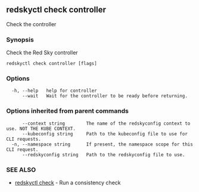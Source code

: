 ## redskyctl check controller

Check the controller

### Synopsis

Check the Red Sky controller

```
redskyctl check controller [flags]
```

### Options

```
  -h, --help   help for controller
      --wait   Wait for the controller to be ready before returning.
```

### Options inherited from parent commands

```
      --context string        The name of the redskyconfig context to use. NOT THE KUBE CONTEXT.
      --kubeconfig string     Path to the kubeconfig file to use for CLI requests.
  -n, --namespace string      If present, the namespace scope for this CLI request.
      --redskyconfig string   Path to the redskyconfig file to use.
```

### SEE ALSO

* [redskyctl check](redskyctl_check.md)	 - Run a consistency check

